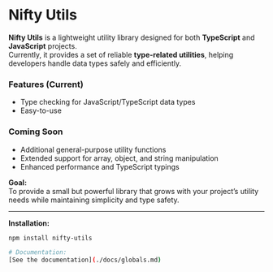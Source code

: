 # Nifty Utils

**Nifty Utils** is a lightweight utility library designed for both **TypeScript** and **JavaScript** projects.  
Currently, it provides a set of reliable **type-related utilities**, helping developers handle data types safely and efficiently.  

### Features (Current)
- Type checking for JavaScript/TypeScript data types  
- Easy-to-use  

### Coming Soon
- Additional general-purpose utility functions  
- Extended support for array, object, and string manipulation  
- Enhanced performance and TypeScript typings  

**Goal:**  
To provide a small but powerful library that grows with your project’s utility needs while maintaining simplicity and type safety.

---

**Installation:**  
```bash
npm install nifty-utils

# Documentation: 
[See the documentation](./docs/globals.md)
